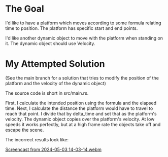 # The Goal

I'd like to have a platform which moves according to some formula relating time to position.
The platform has specific start and end points.

I'd like another dynamic object to move with the platform when standing on it. The dynamic
object should use Velocity.

# My Attempted Solution

(See the main branch for a solution that tries to modify the position of the platform and the
velocity of the dynamic object)

The source code is short in src/main.rs.

First, I calculate the intended position using the formula and the elapsed time. Next, I
calculate the distance the platform would have to travel to reach that point. I divide that
by delta_time and set that as the platform's velocity. The dynamic object copies over the
platform's velocity. At low speeds it works perfectly, but at a high frame rate the objects
take off and escape the scene.

The incorrect results look like:

[Screencast from 2024-05-03 14-03-14.webm](https://github.com/jhgarner/platform-repro/assets/7400280/080f406d-41bf-4c41-a6b3-c10c52154cfe)

